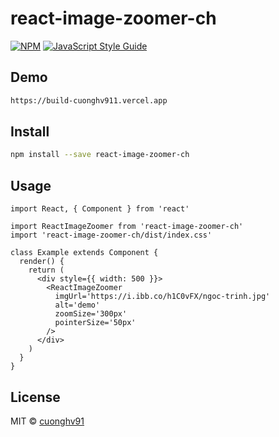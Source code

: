 # react-image-zoomer-ch


[![NPM](https://img.shields.io/npm/v/react-image-zoomer.svg)](https://www.npmjs.com/package/react-image-zoomer) [![JavaScript Style Guide](https://img.shields.io/badge/code_style-standard-brightgreen.svg)](https://standardjs.com)

## Demo

```bash
https://build-cuonghv911.vercel.app
```

## Install

```bash
npm install --save react-image-zoomer-ch
```

## Usage

```tsx
import React, { Component } from 'react'

import ReactImageZoomer from 'react-image-zoomer-ch'
import 'react-image-zoomer-ch/dist/index.css'

class Example extends Component {
  render() {
    return (
      <div style={{ width: 500 }}>
        <ReactImageZoomer
          imgUrl='https://i.ibb.co/h1C0vFX/ngoc-trinh.jpg'
          alt='demo'
          zoomSize='300px'
          pointerSize='50px'
        />
      </div>
    )
  }
}
```

## License

MIT © [cuonghv91](https://github.com/cuonghv91)
